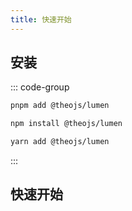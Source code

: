 ```yaml
---
title: 快速开始
---
```


## 安装

::: code-group

```sh [pnpm]
pnpm add @theojs/lumen
```

```sh [npm]
npm install @theojs/lumen
```

```sh [yarn]
yarn add @theojs/lumen
```

:::

## 快速开始

<BoxCube
  :items="[
    {
      name: '导入主题',
      link: 'theme',
      icon: 'mdi:palette',
      color: '#f39c12'
    },
    {
      name: '首页公告栏',
      link: 'Announcement',
      icon: 'mdi:bullhorn',
      color: '#e74c3c'
    },
    {
      name: '首页下划线',
      link: 'HomeUnderline',
      icon: 'mdi:format-underline',
      color: '#3498db'
    },
    {
      name: '页脚配置',
      link: 'HomeFooter',
      icon: 'mdi:cog',
      color: '#2ecc71'
    },
    {
      name: '侧边栏链接',
      link: 'DocAsideLogo',
      icon: 'mdi:view-list',
      color: '#9b59b6'
    },
    {
      name: '视频组件',
      link: 'DocVideoLink',
      icon: 'mdi:video',
      color: '#e67e22'
    },
    {
      name: '链接卡片',
      link: 'LinkCard',
      icon: 'mdi:credit-card',
      color: '#1abc9c'
    },
    {
      name: '页面分享按钮',
      link: 'ShareButton',
      icon: 'fa6-solid:share-nodes',
      color: '#3498db'
    },
    {
      name: '图片描述',
      link: 'Image-description',
      icon: 'mdi:image-filter',
      color: '#2ecc71'
    },
    {
      name: 'Twikoo 评论',
      link: 'DocTwikoo',
      icon: 'mdi:comment-text-multiple',
      color: '#3498db'
    },
    {
      name: '站点统计',
      link: 'analytics',
      icon: 'mdi:chart-box',
      color: '#3498db'
    }
  ]"
/>
